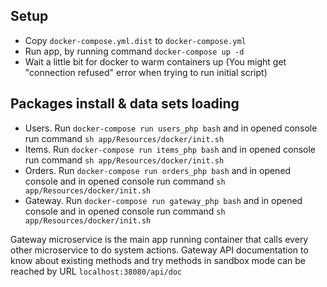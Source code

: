 ## Setup
* Copy `docker-compose.yml.dist` to `docker-compose.yml` 
* Run app, by running command `docker-compose up -d`
* Wait a little bit for docker to warm containers up (You might get "connection refused" error when trying to run initial script)

## Packages install & data sets loading
* Users. Run `docker-compose run users_php bash` and in opened console run command `sh app/Resources/docker/init.sh`
* Items. Run `docker-compose run items_php bash` and in opened console run command `sh app/Resources/docker/init.sh`
* Orders. Run `docker-compose run orders_php bash` and in opened console and in opened console run command `sh app/Resources/docker/init.sh`
* Gateway. Run `docker-compose run gateway_php bash` and in opened console and in opened console run command `sh app/Resources/docker/init.sh`

Gateway microservice is the main app running container that calls every other microservice to do system actions.
Gateway API documentation to know about existing methods and try methods in sandbox mode can be reached by URL `localhost:38080/api/doc`
